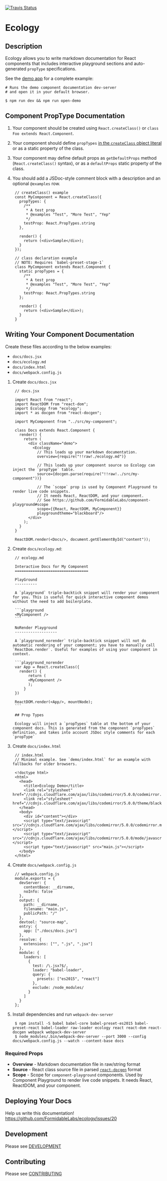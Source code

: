 [![Travis Status][trav_img]][trav_site]

Ecology
===========================

## Description

Ecology allows you to write markdown documentation for React components that includes interactive playground sections and auto-generated `propType` specifications.

See the [demo app](demo) for a complete example:

```
# Runs the demo component documentation dev-server
# and open it in your default browser.

$ npm run dev && npm run open-demo
```

## Component PropType Documentation

1. Your component should be created using `React.createClass()` or `class Foo extends React.Component`.
2. Your component should define `propTypes` [in the `createClass` object literal](https://github.com/reactjs/react-docgen#example) or as a static property of the class.
3. Your component may define default props as `getDefaultProps` method (`React.createClass()` syntax), or as a `defaultProps` static property of the class.
4. You should add a JSDoc-style comment block with a description and an optional `@examples` row.

        // createClass() example
        const MyComponent = React.createClass({
          propTypes: {
            /**
             * A test prop
             * @examples "Test", "More Test", "Yep"
             */
            testProp: React.PropTypes.string
          },

          render() {
            return (<div>Sample</div>);
          }
        });

        // class declaration example
        // NOTE: Requires `babel-preset-stage-1`
        class MyComponent extends React.Component {
          static propTypes = {
            /**
             * A test prop
             * @examples "Test", "More Test", "Yep"
             */
            testProp: React.PropTypes.string
          };

          render() {
            return (<div>Sample</div>);
          }
        }

## Writing Your Component Documentation

Create these files according to the below examples:

- `docs/docs.jsx`
- `docs/ecology.md`
- `docs/index.html`
- `docs/webpack.config.js`

1. Create `docs/docs.jsx`

        // docs.jsx

        import React from "react";
        import ReactDOM from "react-dom";
        import Ecology from "ecology";
        import * as docgen from "react-docgen";

        import MyComponent from "../src/my-component";

        class Docs extends React.Component {
          render() {
            return (
              <div className="demo">
                <Ecology
                  // This loads up your markdown documentation.
                  overview={require("!!raw!./ecology.md")}

                  // This loads up your component source so Ecology can inject the `propType` table.
                  source={docgen.parse(require("!!raw!../src/my-component"))}

                  // The `scope` prop is used by Component Playground to render live code snippets.
                  // It needs React, ReactDOM, and your component.
                  // See https://github.com/FormidableLabs/component-playground#scope
                  scope={{React, ReactDOM, MyComponent}}
                  playgroundtheme="blackboard"/>
              </div>
            );
          }
        }

        ReactDOM.render(<Docs/>, document.getElementById("content"));

2. Create `docs/ecology.md`:

        // ecology.md

        Interactive Docs for My Component
        =================================

        PlayGround
        ----------

        A `playground` triple-backtick snippet will render your component for you. This is useful for quick interactive component demos without the need to add boilerplate.

        ```playground
        <MyComponent />
        ```

        NoRender Playground
        -------------------

        A `playground_norender` triple-backtick snippet will not do automatic rendering of your component; you have to manually call `ReactDom.render`. Useful for examples of using your component in context.

        ```playground_norender
        var App = React.createClass({
          render() {
              return (
              <MyComponent />
              );
            }
        })

        ReactDOM.render(<App/>, mountNode);
        ```

        ## Prop Types

        Ecology will inject a `propTypes` table at the bottom of your component docs. This is generated from the component `propTypes` definition, and takes into account JSDoc style comments for each `propType`

3. Create `docs/index.html`

        // index.html
        // Minimal example. See `demo/index.html` for an example with fallbacks for older browsers.

        <!doctype html>
        <html>
          <head>
            <title>Ecology Demo</title>
            <link rel="stylesheet" href="//cdnjs.cloudflare.com/ajax/libs/codemirror/5.0.0/codemirror.min.css"/>
            <link rel="stylesheet" href="//cdnjs.cloudflare.com/ajax/libs/codemirror/5.0.0/theme/blackboard.min.css"/>
          </head>
          <body>
            <div id="content"></div>
            <script type="text/javascript" src="//cdnjs.cloudflare.com/ajax/libs/codemirror/5.0.0/codemirror.min.js"></script>
            <script type="text/javascript" src="//cdnjs.cloudflare.com/ajax/libs/codemirror/5.0.0/mode/javascript/javascript.min.js"></script>
            <script type="text/javascript" src="main.js"></script>
          </body>
        </html>


4. Create `docs/webpack.config.js`

        // webpack.config.js
        module.exports = {
          devServer: {
            contentBase: __dirname,
            noInfo: false
          },
          output: {
            path: __dirname,
            filename: "main.js",
            publicPath: "/"
          },
          devtool: "source-map",
          entry: {
            app: ["./docs/docs.jsx"]
          },
          resolve: {
            extensions: ["", ".js", ".jsx"]
          },
          module: {
            loaders: [
              {
                test: /\.jsx?$/,
                loader: "babel-loader",
                query: {
                  presets: ["es2015", "react"]
                },
                exclude: /node_modules/
              }
            ]
          }
        };

5. Install dependencies and run `webpack-dev-server`

        $ npm install -S babel babel-core babel-preset-es2015 babel-preset-react babel-loader raw-loader ecology react react-dom react-docgen webpack webpack-dev-server
        $ node_modules/.bin/webpack-dev-server --port 3000 --config docs/webpack.config.js --watch --content-base docs

### Required Props

- __Overview__ - Markdown documentation file in raw/string format
- __Source__ - React class source file in parsed [`react-docgen`](https://github.com/reactjs/react-docgen) format
- __Scope__ - Scope for `component-playground` components. Used by Component Playground to render live code snippets. It needs React, ReactDOM, and your component.

## Deploying Your Docs

Help us write this documentation!
https://github.com/FormidableLabs/ecology/issues/20

## Development

Please see [DEVELOPMENT](DEVELOPMENT.md)

## Contributing

Please see [CONTRIBUTING](CONTRIBUTING.md)

[trav_img]: https://api.travis-ci.org/FormidableLabs/ecology.svg
[trav_site]: https://travis-ci.org/FormidableLabs/ecology
